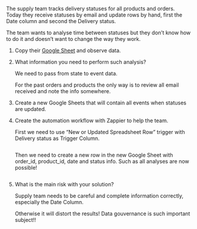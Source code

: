 <div role="tabpanel" class="tab-pane" id="exercise-solution">
<div id="exercice-content" class="px-5 py-3">


<p>The supply team tracks delivery statuses for all products and orders. <br>
Today they receive statuses by email and update rows by hand, first the Date column and second the Delivery status.</p>

<p>The team wants to analyse time between statuses but they don’t know how to do it and doesn’t want to change the way they work.</p>

<ol>
<li>
<p>Copy their <a href="https://docs.google.com/spreadsheets/d/1jyGLihx6NMING6c7IWHPUPYNRJr_17Mlpl2bcAtA7JM/edit?usp=sharing" target="_blank">Google Sheet</a> and observe data.</p>
</li>
<li>
<p>What information you need to perform such analysis?</p>

<p>We need to pass from state to event data.</p>

<p>For the past orders and products the only way is to review all email received and note the info somewhere.</p>
</li>
<li>
<p>Create a new Google Sheets that will contain all events when statuses are updated.</p>
</li>
<li>
<p>Create the automation workflow with Zappier to help the team.</p>

<p>First we need to use “New or Updated Spreadsheet Row” trigger with Delivery status as Trigger Column.</p>

<p><img src="https://wagon-public-assets.s3.eu-west-3.amazonaws.com/04-Data-Collection/04-Automation-With-Zapier/03-Circle-Delivery-Status-asset-1-Untitled.png" alt=""></p>

<p>Then we need to create a new row in the new Google Sheet with order_id, product_id, date and status info. Such as all analyses are now possible!</p>

<p><img src="https://wagon-public-assets.s3.eu-west-3.amazonaws.com/04-Data-Collection/04-Automation-With-Zapier/03-Circle-Delivery-Status-asset-2-Untitled.png" alt=""></p>
</li>
<li>
<p>What is the main risk with your solution?</p>

<p>Supply team needs to be careful and complete information correctly, especially the Date Column.</p>

<p>Otherwise it will distort the results! Data gouvernance is such important subject!!</p>
</li>
</ol>


</div>
</div>
